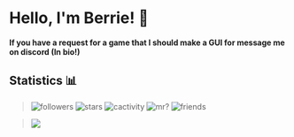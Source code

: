 # Hello, I'm Berrie! 👋

**If you have a request for a game that I should make a GUI for message me on discord (In bio!)**

## Statistics 📊

> ![followers](https://img.shields.io/github/followers/CheriBerrie?color=red&label=Followers&logo=github&style=for-the-badge) ![stars](https://img.shields.io/github/stars/CheriBerrie?color=red&logo=github&style=for-the-badge) ![cactivity](https://img.shields.io/github/commit-activity/m/CheriBerrie/Berries-Scripts?color=green&logo=github&style=for-the-badge) ![mr?](https://img.shields.io/badge/Moderated%20Repositories-Yes!-brightgreen?logo=github&style=for-the-badge) ![friends](https://img.shields.io/badge/Friends-8-green?style=for-the-badge&logo=discord&logoColor=white)





> ![](https://img.shields.io/badge/-Windows-blue?labelColor=blue&style=for-the-badge&logo=windows)

